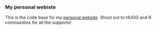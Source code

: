 ### My personal webiste
This is the code base for my [personal website](http://peetali.rbind.io). Shout out to HUGO and R communities for all the supports! 
